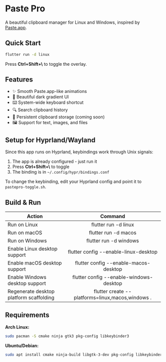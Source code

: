 # Paste Pro

A beautiful clipboard manager for Linux and Windows, inspired by [Paste.app](https://pasteapp.io/).

## Quick Start

```bash
flutter run -d linux
```

Press **Ctrl+Shift+\\** to toggle the overlay.

## Features

- ✨ Smooth Paste.app-like animations
- 🎨 Beautiful dark gradient UI
- ⌨️ System-wide keyboard shortcut
- 🔍 Search clipboard history
- 💾 Persistent clipboard storage (coming soon)
- 🖼️ Support for text, images, and files

## Setup for Hyprland/Wayland

Since this app runs on Hyprland, keybindings work through Unix signals:

1. The app is already configured - just run it
2. Press **Ctrl+Shift+\\** to toggle
3. The binding is in `~/.config/hypr/bindings.conf`

To change the keybinding, edit your Hyprland config and point it to `pastepro-toggle.sh`.

## Build & Run

| Action                                  |                     Command                     |
| --------------------------------------- | :----------------------------------------------: |
| Run on Linux                            |               flutter run -d linux               |
| Run on macOS                            |               flutter run -d macos               |
| Run on Windows                          |              flutter run -d windows              |
| Enable Linux desktop support            |      flutter config --enable-linux-desktop      |
| Enable macOS desktop support            |      flutter config --enable-macos-desktop      |
| Enable Windows desktop support          |     flutter config --enable-windows-desktop     |
| Regenerate desktop platform scaffolding | flutter create --platforms=linux,macos,windows . |

## Requirements

**Arch Linux:**
```bash
sudo pacman -S cmake ninja gtk3 pkg-config libkeybinder3
```

**Ubuntu/Debian:**
```bash
sudo apt install cmake ninja-build libgtk-3-dev pkg-config libkeybinder-3.0-dev
```
